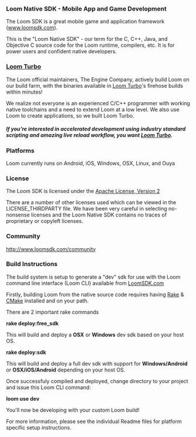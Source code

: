 ### Loom Native SDK - Mobile App and Game Development

The Loom SDK is a great mobile game and application framework (www.loomsdk.com). 

This is the "Loom Native SDK" - our term for the C, C++, Java, and Objective C source code for the Loom runtime, compilers, etc. It is for power users and confident native developers.

### [Loom Turbo](http://www.loomsdk.com/plans) 

The Loom official maintainers, The Engine Company, actively build Loom on our build farm, with the binaries available in [Loom Turbo](http://www.loomsdk.com/plans)'s firehose builds within minutes!

We realize not everyone is an experienced C/C++ programmer with working native toolchains and a need to extend Loom at a low level.  We also use Loom to create applications, so we built Loom Turbo.

##### If you're interested in accelerated development using industry standard scripting and amazing live reload workflow, you want [Loom Turbo](http://www.loomsdk.com/plans).

### Platforms

Loom currently runs on Android, iOS, Windows, OSX, Linux, and Ouya

### License

The Loom SDK is licensed under the [Apache License, Version 2](http://www.apache.org/licenses/LICENSE-2.0.html) 

There are a number of other licenses used which can be viewed in the LICENSE_THIRDPARTY file.  We have been very careful in selecting no-nonsense licenses and the Loom Native SDK contains no traces of proprietary or copyleft licenses.  

### Community

http://www.loomsdk.com/community 

### Build Instructions

The build system is setup to generate a "dev" sdk for use with the Loom command line interface (Loom CLI) available from [LoomSDK.com](http://www.loomsdk.com)

Firstly, building Loom from the native source code requires having [Rake](http://rake.rubyforge.org) & [CMake](http://www.cmake.org) installed and on your path.

There are 2 important rake commands

**rake deploy:free_sdk** 

This will build and deploy a **OSX** or **Windows** dev sdk based on your host OS.

**rake deploy:sdk** 

This will build and deploy a full dev sdk with support for **Windows/Android** or **OSX/iOS/Android** depending on your host OS.

Once successfuly compiled and deployed, change directory to your project and issue this Loom CLI command:

**loom use dev**

You'll now be developing with your custom Loom build!

For more information, please see the individual Readme files for platform specific setup instructions.
